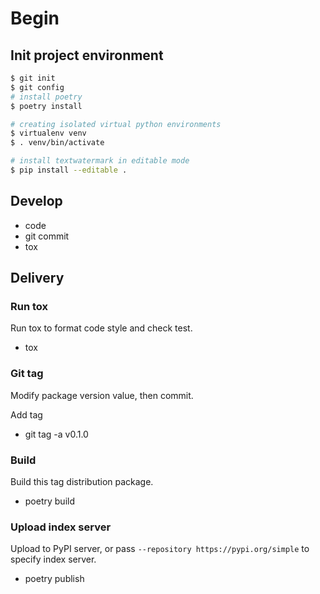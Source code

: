 # Begin

## Init project environment

```bash
$ git init
$ git config
# install poetry
$ poetry install

# creating isolated virtual python environments
$ virtualenv venv
$ . venv/bin/activate

# install textwatermark in editable mode
$ pip install --editable .

```

## Develop

- code
- git commit
- tox

## Delivery

### Run tox

Run tox to format code style and check test.

- tox

### Git tag

Modify package version value, then commit.

Add tag

- git tag -a v0.1.0

### Build

Build this tag distribution package.

- poetry build

### Upload index server

Upload to PyPI server, or pass `--repository https://pypi.org/simple` to specify index server.

- poetry publish
